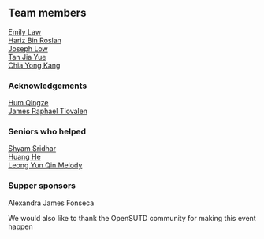 ## Team members
[Emily Law](https://github.com/castlemas) <br />
[Hariz Bin Roslan](https://github.com/hariz-wrts) <br />
[Joseph Low](https://github.com/jolow99) <br />
[Tan Jia Yue](https://github.com/makehahaz) <br />
[Chia Yong Kang](https://github.com/ExtremelySunnyYK) <br />

### Acknowledgements
[Hum Qingze](https://github.com/Fishbiscuit) <br />
[James Raphael Tiovalen](https://github.com/jamestiotio) <br />

### Seniors who helped
[Shyam Sridhar](https://github.com/SHSR2001) <br />
[Huang He](https://github.com/MarkHershey) <br />
[Leong Yun Qin Melody](https://github.com/caramelmelmel) <br />

### Supper sponsors
Alexandra James Fonseca

We would also like to thank the OpenSUTD community for making this event happen


